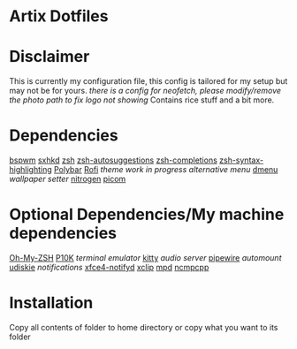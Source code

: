 # Artix Dotfiles

# Disclaimer
This is currently my configuration file, this config is tailored for my setup but may not be for yours.
*there is a config for neofetch, please modify/remove the photo path to fix logo not showing*
Contains rice stuff and a bit more.

# Dependencies
[bspwm](https://archlinux.org/packages/community/x86_64/bspwm/)
[sxhkd](https://archlinux.org/packages/community/x86_64/sxhkd/)
[zsh](https://archlinux.org/packages/extra/x86_64/zsh/)
[zsh-autosuggestions](https://archlinux.org/packages/extra/x86_64/zsh/)
[zsh-completions](https://archlinux.org/packages/community/any/zsh-completions/)
[zsh-syntax-highlighting](https://archlinux.org/packages/community/any/zsh-syntax-highlighting/)
[Polybar](https://aur.archlinux.org/packages/polybar/)
[Rofi](https://archlinux.org/packages/community/x86_64/rofi/) *theme work in progress*
*alternative menu* [dmenu](https://tools.suckless.org/dmenu/)
*wallpaper setter* [nitrogen](https://archlinux.org/packages/extra/x86_64/nitrogen/)
[picom](https://aur.archlinux.org/packages/picom-ibhagwan-git)
# Optional Dependencies/My machine dependencies
[Oh-My-ZSH](https://ohmyz.sh/)
[P10K](https://github.com/romkatv/powerlevel10k)
*terminal emulator* [kitty](https://archlinux.org/packages/community/x86_64/kitty/)
*audio server* [pipewire](https://archlinux.org/packages/extra/x86_64/pipewire/)
*automount* [udiskie](https://archlinux.org/packages/community/any/udiskie/)
*notifications* [xfce4-notifyd](https://archlinux.org/packages/extra/x86_64/xfce4-notifyd/)
[xclip](https://archlinux.org/packages/extra/x86_64/xclip/)
[mpd](https://archlinux.org/packages/extra/x86_64/mpd/)
[ncmpcpp](https://archlinux.org/packages/community/x86_64/ncmpcpp/)
# Installation
Copy all contents of folder to home directory or copy what you want to its folder

